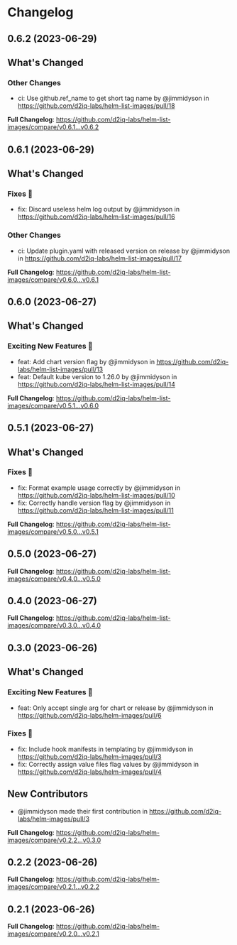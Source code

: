 # Changelog

## 0.6.2 (2023-06-29)

<!-- Release notes generated using configuration in .github/release.yaml at main -->

## What's Changed
### Other Changes
* ci: Use github.ref_name to get short tag name by @jimmidyson in https://github.com/d2iq-labs/helm-list-images/pull/18


**Full Changelog**: https://github.com/d2iq-labs/helm-list-images/compare/v0.6.1...v0.6.2

## 0.6.1 (2023-06-29)

<!-- Release notes generated using configuration in .github/release.yaml at main -->

## What's Changed
### Fixes 🔧
* fix: Discard useless helm log output by @jimmidyson in https://github.com/d2iq-labs/helm-list-images/pull/16
### Other Changes
* ci: Update plugin.yaml with released version on release by @jimmidyson in https://github.com/d2iq-labs/helm-list-images/pull/17


**Full Changelog**: https://github.com/d2iq-labs/helm-list-images/compare/v0.6.0...v0.6.1

## 0.6.0 (2023-06-27)

<!-- Release notes generated using configuration in .github/release.yaml at main -->

## What's Changed
### Exciting New Features 🎉
* feat: Add chart version flag by @jimmidyson in https://github.com/d2iq-labs/helm-list-images/pull/13
* feat: Default kube version to 1.26.0 by @jimmidyson in https://github.com/d2iq-labs/helm-list-images/pull/14


**Full Changelog**: https://github.com/d2iq-labs/helm-list-images/compare/v0.5.1...v0.6.0

## 0.5.1 (2023-06-27)

<!-- Release notes generated using configuration in .github/release.yaml at main -->

## What's Changed
### Fixes 🔧
* fix: Format example usage correctly by @jimmidyson in https://github.com/d2iq-labs/helm-list-images/pull/10
* fix: Correctly handle version flag by @jimmidyson in https://github.com/d2iq-labs/helm-list-images/pull/11


**Full Changelog**: https://github.com/d2iq-labs/helm-list-images/compare/v0.5.0...v0.5.1

## 0.5.0 (2023-06-27)

<!-- Release notes generated using configuration in .github/release.yaml at main -->



**Full Changelog**: https://github.com/d2iq-labs/helm-list-images/compare/v0.4.0...v0.5.0

## 0.4.0 (2023-06-27)

<!-- Release notes generated using configuration in .github/release.yaml at main -->



**Full Changelog**: https://github.com/d2iq-labs/helm-list-images/compare/v0.3.0...v0.4.0

## 0.3.0 (2023-06-26)

<!-- Release notes generated using configuration in .github/release.yaml at main -->

## What's Changed
### Exciting New Features 🎉
* feat: Only accept single arg for chart or release by @jimmidyson in https://github.com/d2iq-labs/helm-images/pull/6
### Fixes 🔧
* fix: Include hook manifests in templating by @jimmidyson in https://github.com/d2iq-labs/helm-images/pull/3
* fix: Correctly assign value files flag values by @jimmidyson in https://github.com/d2iq-labs/helm-images/pull/4

## New Contributors
* @jimmidyson made their first contribution in https://github.com/d2iq-labs/helm-images/pull/3

**Full Changelog**: https://github.com/d2iq-labs/helm-images/compare/v0.2.2...v0.3.0

## 0.2.2 (2023-06-26)

<!-- Release notes generated using configuration in .github/release.yaml at main -->



**Full Changelog**: https://github.com/d2iq-labs/helm-images/compare/v0.2.1...v0.2.2

## 0.2.1 (2023-06-26)

<!-- Release notes generated using configuration in .github/release.yaml at main -->



**Full Changelog**: https://github.com/d2iq-labs/helm-images/compare/v0.2.0...v0.2.1
